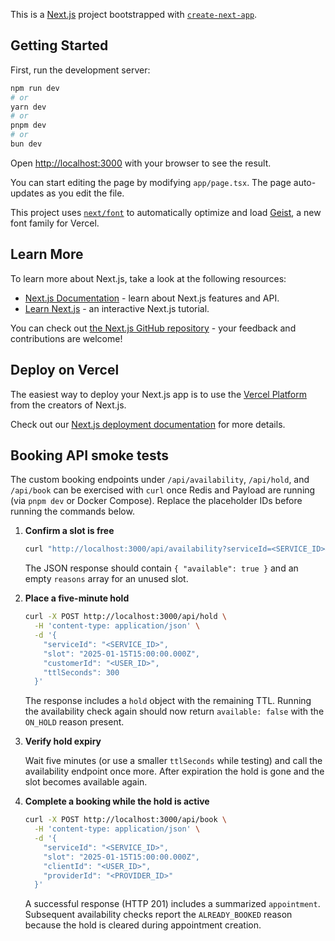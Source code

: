 This is a [Next.js](https://nextjs.org) project bootstrapped with [`create-next-app`](https://nextjs.org/docs/app/api-reference/cli/create-next-app).

## Getting Started

First, run the development server:

```bash
npm run dev
# or
yarn dev
# or
pnpm dev
# or
bun dev
```

Open [http://localhost:3000](http://localhost:3000) with your browser to see the result.

You can start editing the page by modifying `app/page.tsx`. The page auto-updates as you edit the file.

This project uses [`next/font`](https://nextjs.org/docs/app/building-your-application/optimizing/fonts) to automatically optimize and load [Geist](https://vercel.com/font), a new font family for Vercel.

## Learn More

To learn more about Next.js, take a look at the following resources:

- [Next.js Documentation](https://nextjs.org/docs) - learn about Next.js features and API.
- [Learn Next.js](https://nextjs.org/learn) - an interactive Next.js tutorial.

You can check out [the Next.js GitHub repository](https://github.com/vercel/next.js) - your feedback and contributions are welcome!

## Deploy on Vercel

The easiest way to deploy your Next.js app is to use the [Vercel Platform](https://vercel.com/new?utm_medium=default-template&filter=next.js&utm_source=create-next-app&utm_campaign=create-next-app-readme) from the creators of Next.js.

Check out our [Next.js deployment documentation](https://nextjs.org/docs/app/building-your-application/deploying) for more details.

## Booking API smoke tests

The custom booking endpoints under `/api/availability`, `/api/hold`, and `/api/book` can be exercised with `curl` once Redis and Payload are running (via `pnpm dev` or Docker Compose). Replace the placeholder IDs before running the commands below.

1. **Confirm a slot is free**

   ```bash
   curl "http://localhost:3000/api/availability?serviceId=<SERVICE_ID>&slot=2025-01-15T15:00:00.000Z"
   ```

   The JSON response should contain `{ "available": true }` and an empty `reasons` array for an unused slot.

2. **Place a five-minute hold**

   ```bash
   curl -X POST http://localhost:3000/api/hold \
     -H 'content-type: application/json' \
     -d '{
       "serviceId": "<SERVICE_ID>",
       "slot": "2025-01-15T15:00:00.000Z",
       "customerId": "<USER_ID>",
       "ttlSeconds": 300
     }'
   ```

   The response includes a `hold` object with the remaining TTL. Running the availability check again should now return `available: false` with the `ON_HOLD` reason present.

3. **Verify hold expiry**

   Wait five minutes (or use a smaller `ttlSeconds` while testing) and call the availability endpoint once more. After expiration the hold is gone and the slot becomes available again.

4. **Complete a booking while the hold is active**

   ```bash
   curl -X POST http://localhost:3000/api/book \
     -H 'content-type: application/json' \
     -d '{
       "serviceId": "<SERVICE_ID>",
       "slot": "2025-01-15T15:00:00.000Z",
       "clientId": "<USER_ID>",
       "providerId": "<PROVIDER_ID>"
     }'
   ```

   A successful response (HTTP 201) includes a summarized `appointment`. Subsequent availability checks report the `ALREADY_BOOKED` reason because the hold is cleared during appointment creation.
